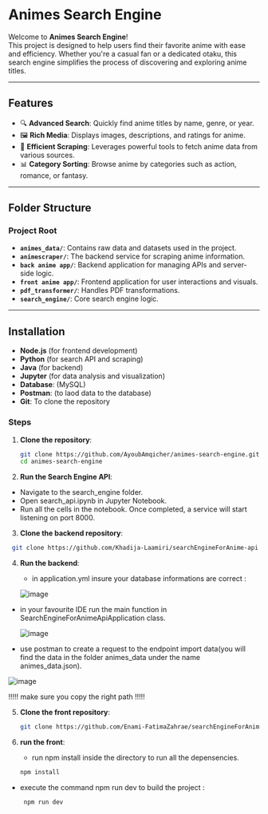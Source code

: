 # **Animes Search Engine**

Welcome to **Animes Search Engine**!  
This project is designed to help users find their favorite anime with ease and efficiency. Whether you're a casual fan or a dedicated otaku, this search engine simplifies the process of discovering and exploring anime titles.

---

## **Features**

- 🔍 **Advanced Search**: Quickly find anime titles by name, genre, or year.
- 🖼️ **Rich Media**: Displays images, descriptions, and ratings for anime.
- 🎯 **Efficient Scraping**: Leverages powerful tools to fetch anime data from various sources.
- 📊 **Category Sorting**: Browse anime by categories such as action, romance, or fantasy.

---

## **Folder Structure**

### Project Root
- **`animes_data/`**: Contains raw data and datasets used in the project.
- **`animescraper/`**: The backend service for scraping anime information.
- **`back anime app/`**: Backend application for managing APIs and server-side logic.
- **`front anime app/`**: Frontend application for user interactions and visuals.
- **`pdf_transformer/`**: Handles PDF transformations.
- **`search_engine/`**: Core search engine logic.

---

## **Installation**

- **Node.js** (for frontend development)
- **Python** (for search API and scraping)
- **Java** (for backend)
- **Jupyter** (for data analysis and visualization)
- **Database**: (MySQL)
- **Postman**: (to laod data to the database)
- **Git**: To clone the repository

### **Steps**
1. **Clone the repository**:
   ```bash
   git clone https://github.com/AyoubAmqicher/animes-search-engine.git
   cd animes-search-engine
2. **Run the Search Engine API**:
  - Navigate to the search_engine folder.
  - Open search_api.ipynb in Jupyter Notebook.
  - Run all the cells in the notebook. Once completed, a service will start listening on port 8000.
3. **Clone the backend repository**:
  ```bash
   git clone https://github.com/Khadija-Laamiri/searchEngineForAnime-api.git
  ```
4. **Run the backend**:

   - in application.yml insure your database informations are correct :
     
    ![image](https://github.com/user-attachments/assets/be40ec23-69ba-4af7-a59a-058ccc843bcf)

   
  - in your favourite IDE run the main function in SearchEngineForAnimeApiApplication class.
    
    ![image](https://github.com/user-attachments/assets/7bd90d76-1081-46ef-b763-9aa19fe51f40)

  - use postman to create a request to the endpoint import data(you will find the data in the folder animes_data under the name animes_data.json).
    
![image](https://github.com/user-attachments/assets/ee6979ba-4792-403c-b52a-8847668c50f5)

  !!!!! make sure you copy the right path !!!!!
  
5. **Clone the front repository**:

    ```bash
   git clone https://github.com/Enami-FatimaZahrae/searchEngineForAnime-front.git
    ```
6. **run the front**:

   - run npm install inside the directory to run all the depensencies.
    ```bash
   npm install
    ```
  - execute the command  npm run dev to build the project :
    ```bash
     npm run dev
    ```
